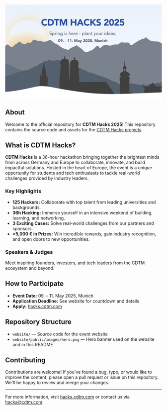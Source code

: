 ![CDTM Hacks Hero Banner](website/public/images/hero.png)

## About

Welcome to the official repository for **CDTM Hacks 2025**! This repository contains the source code and assets for the [CDTM Hacks projects](https://hacks.cdtm.com).

## What is CDTM Hacks?

**CDTM Hacks** is a 36-hour hackathon bringing together the brightest minds from across Germany and Europe to collaborate, innovate, and build impactful solutions. Hosted in the heart of Europe, the event is a unique opportunity for students and tech enthusiasts to tackle real-world challenges provided by industry leaders.

### Key Highlights

- **125 Hackers:** Collaborate with top talent from leading universities and backgrounds.
- **36h Hacking:** Immerse yourself in an intensive weekend of building, learning, and networking.
- **3 Exciting Cases:** Solve real-world challenges from our partners and sponsors.
- **>5,000 € in Prizes:** Win incredible rewards, gain industry recognition, and open doors to new opportunities.

### Speakers & Judges

Meet inspiring founders, investors, and tech leaders from the CDTM ecosystem and beyond.

## How to Participate

- **Event Date:** 09. - 11. May 2025, Munich
- **Application Deadline:** See website for countdown and details
- **Apply:** [hacks.cdtm.com](https://hacks.cdtm.com)

## Repository Structure

- `website/` — Source code for the event website
- `website/public/images/hero.png` — Hero banner used on the website and in this README

## Contributing

Contributions are welcome! If you've found a bug, typo, or would like to improve the content, please open a pull request or issue on this repository. We'll be happy to review and merge your changes.

---

For more information, visit [hacks.cdtm.com](https://hacks.cdtm.com) or contact us via [hacks@cdtm.com](mailto:hacks@cdtm.com).
